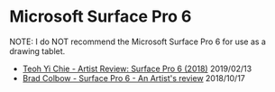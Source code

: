 # Microsoft Surface Pro 6

NOTE: I do NOT recommend the Microsoft Surface Pro 6 for use as a drawing tablet.

* [Teoh Yi Chie - Artist Review: Surface Pro 6 (2018)](https://www.youtube.com/watch?v=ziHPI20Rn0k) 2019/02/13
* [Brad Colbow - Surface Pro 6 - An Artist's review](https://www.youtube.com/watch?v=nqWMtz4lv0s) 2018/10/17





